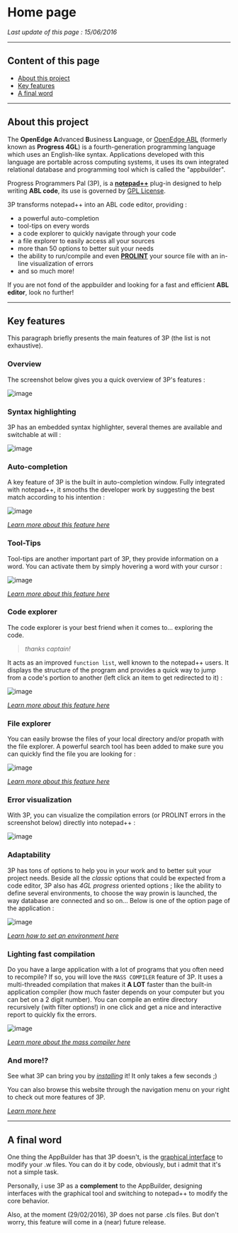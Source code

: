 # Home page #

*Last update of this page : 15/06/2016*

***


## Content of this page ##

+ [About this project](#about-this-project)
+ [Key features](#key-features)
+ [A final word](#a-final-word)


***


## About this project ##

The **OpenEdge** **A**dvanced **B**usiness **L**anguage, or [OpenEdge ABL](https://www.progress.com/openedge) (formerly known as **Progress 4GL**) is a fourth-generation programming language which uses an English-like syntax. Applications developed with this language are portable across computing systems, it uses its own integrated relational database and programming tool which is called the "appbuilder".

Progress Programmers Pal (3P), is a **[notepad++](https://notepad-plus-plus.org/ "Notepad++ home page")** plug-in designed to help writing **ABL code**,  its use is governed by [GPL License](http://www.gnu.org/copyleft/gpl.html).

3P transforms notepad++ into an ABL code editor, providing :

* a powerful auto-completion
* tool-tips on every words
* a code explorer to quickly navigate through your code
* a file explorer to easily access all your sources
* more than 50 options to better suit your needs
* the ability to run/compile and even **[PROLINT](http://www.oehive.org/book/export/html/223)** your source file with an in-line visualization of errors
* and so much more!

If you are not fond of the appbuilder and looking for a fast and efficient **ABL editor**, look no further!


***


## Key features  ##

This paragraph briefly presents the main features of 3P (the list is not exhaustive).


### Overview ###

The screenshot below gives you a quick overview of 3P's features :

![image](https://raw.githubusercontent.com/jcaillon/3P/gh-pages/content_images/home_overview.png)


### Syntax highlighting ###

3P has an embedded syntax highlighter, several themes are available and switchable at will :

![image](https://raw.githubusercontent.com/jcaillon/3P/gh-pages/content_images/a84d092e-8d45-11e5-87c6-830d40460e14.png)


### Auto-completion ###

A key feature of 3P is the built in auto-completion window. Fully integrated with notepad++, it smooths the developer work by suggesting the best match according to his intention :

![image](https://raw.githubusercontent.com/jcaillon/3P/gh-pages/content_images/419a86a4-8d48-11e5-9155-c062659551dd.png)

*[Learn more about this feature here](#/autocompletion)*


### Tool-Tips ###

Tool-tips are another important part of 3P, they provide information on a word. You can activate them by simply hovering a word with your cursor :

![image](https://raw.githubusercontent.com/jcaillon/3P/gh-pages/content_images/3b6b3e8e-8d54-11e5-8162-297dcb0f4c5c.png)

*[Learn more about this feature here](#/tooltips)*


### Code explorer ###

The code explorer is your best friend when it comes to... exploring the code.

> *thanks captain!*

It acts as an improved `function list`, well known to the notepad++ users. It displays the structure of the program and provides a quick way to jump from a code's portion to another (left click an item to get redirected to it) :

![image](https://raw.githubusercontent.com/jcaillon/3P/gh-pages/content_images/home_page_codeexplorer.png)

*[Learn more about this feature here](#/code_explorer)*


### File explorer ###

You can easily browse the files of your local directory and/or propath with the file explorer. A powerful search tool has been added to make sure you can quickly find the file you are looking for :

![image](https://raw.githubusercontent.com/jcaillon/3P/gh-pages/content_images/home_page_fileexplorer.png)

*[Learn more about this feature here](#/file_explorer)*


### Error visualization ###

With 3P, you can visualize the compilation errors (or PROLINT errors in the screenshot below) directly into notepad++ :

![image](https://raw.githubusercontent.com/jcaillon/3P/gh-pages/content_images/home_page_errors.png)


### Adaptability ###

3P has tons of options to help you in your work and to better suit your project needs. Beside all the *classic* options that could be expected from a code editor, 3P also has *4GL progress* oriented options ; like the ability to define several environments, to choose the way prowin is launched, the way database are connected and so on... Below is one of the option page of the application :

![image](https://raw.githubusercontent.com/jcaillon/3P/gh-pages/content_images/home_page_setenv.png)

*[Learn how to set an environment here](#/set_environment)*


### Lighting fast compilation ###

Do you have a large application with a lot of programs that you often need to recompile? If so, you will love the `MASS COMPILER` feature of 3P. It uses a multi-threaded compilation that makes it **A LOT** faster than the built-in application compiler (how much faster depends on your computer but you can bet on a 2 digit number). You can compile an entire directory recursively (with filter options!) in one click and get a nice and interactive report to quickly fix the errors.

![image](https://raw.githubusercontent.com/jcaillon/3P/gh-pages/content_images/home_page_compiler.png)

*[Learn more about the mass compiler here](#/mass_compiler)*


### And more!? ###

See what 3P can bring you by *[installing](#/installation)* it! It only takes a few seconds ;)

You can also browse this website through the navigation menu on your right to check out more features of 3P.

*[Learn more here](#/learn_more)*

***


## A final word ##

One thing the AppBuilder has that 3P doesn't, is the [graphical interface](https://documentation.progress.com/output/ua/OpenEdge_latest/index.html#page/gsstu/overview-of-the-openedge-appbuilder.html) to modify your .w files. You can do it by code, obviously, but i admit that it's not a simple task.

Personally, i use 3P as a **complement** to the AppBuilder, designing interfaces with the graphical tool and switching to notepad++ to modify the core behavior.

Also, at the moment (29/02/2016), 3P does not parse .cls files. But don't worry, this feature will come in a (near) future release.
